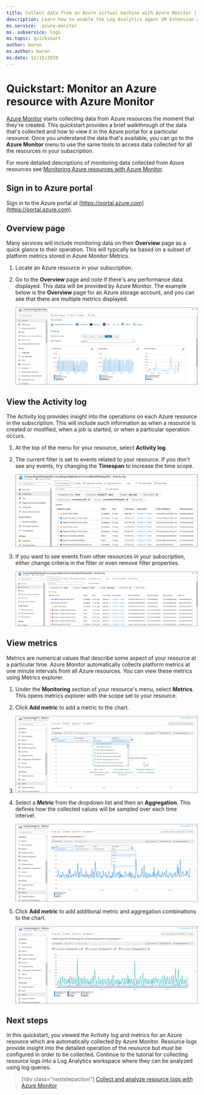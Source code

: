 ```yaml
---
title: Collect data from an Azure virtual machine with Azure Monitor | Microsoft Docs
description: Learn how to enable the Log Analytics agent VM Extension and enable collection of data from your Azure VMs with Log Analytics.
ms.service:  azure-monitor
ms. subservice: logs
ms.topic: quickstart
author: bwren
ms.author: bwren
ms.date: 12/15/2019
---
```


# Quickstart: Monitor an Azure resource with Azure Monitor
[Azure Monitor](../overview.md) starts collecting data from Azure resources the moment that they're created. This quickstart provides a brief walkthrough of the data that's collected and how to view it in the Azure portal for a particular resource. Once you understand the data that's available, you can go to the **Azure Monitor** menu to use the same tools to access data collected for all the resources in your subscription.

For more detailed descriptions of monitoring data collected from Azure resources  see [Monitoring Azure resources with Azure Monitor](../insights/monitor-azure-resource.md).


## Sign in to Azure portal

Sign in to the Azure portal at [https://portal.azure.com](https://portal.azure.com). 


## Overview page
Many services will include monitoring data on their **Overview** page as a quick glance to their operation. This will typically be based on a subset of platform metrics stored in Azure Monitor Metrics.

1. Locate an Azure resource in your subscription.
2. Go to the **Overview** page and note if there's any performance data displayed. This data will be provided by Azure Monitor. The example below is the **Overview** page for an Azure storage account, and you can see that there are multiple metrics displayed.

    ![Overview page](media/quick-monitor-azure-resource/overview.png)

## View the Activity log
The Activity log provides insight into the operations on each Azure resource in the subscription. This will include such information as when a resource is created or modified, when a job is started, or when a particular operation occurs.

1. At the top of the menu for your resource, select **Activity log**.
2. The current filter is set to events related to your resource. If you don't see any events, try changing the **Timespan** to increase the time scope.

    ![Activity log](media/quick-monitor-azure-resource/activity-log-resource.png)

4. If you want to see events from other resources in your subscription, either change criteria in the filter or even remove filter properties.

    ![Activity log](media/quick-monitor-azure-resource/activity-log-all.png)



## View metrics
Metrics are numerical values that describe some aspect of your resource at a particular time. Azure Monitor automatically collects platform metrics at one minute intervals from all Azure resources. You can view these metrics using Metrics explorer.

1. Under the **Monitoring** section of your resource's menu, select **Metrics**. This opens metrics explorer with the scope set to your resource.
2. Click **Add metric** to add a metric to the chart.
3.   
   ![Metrics explorer](media/quick-monitor-azure-resource/metrics-explorer-01.png)
   
4. Select a **Metric** from the dropdown list and then an **Aggregation**. This defines how the collected values will be sampled over each time intervel.

    ![Metrics explorer](media/quick-monitor-azure-resource/metrics-explorer-02.png)

5. Click **Add metric** to add additional metric and aggregation combinations to the chart.

    ![Metrics explorer](media/quick-monitor-azure-resource/metrics-explorer-03.png)



## Next steps
In this quickstart, you viewed the Activity log and metrics for an Azure resource which are automatically collected by Azure Monitor. Resource logs provide insight into the detailed operation of the resource but must be configured in order to be collected. Continue to the tutorial for collecting resource logs into a Log Analytics workspace where they can be analyzed using log queries.

> [!div class="nextstepaction"]
> [Collect and analyze resource logs with Azure Monitor](tutorial-resource-logs.md)
